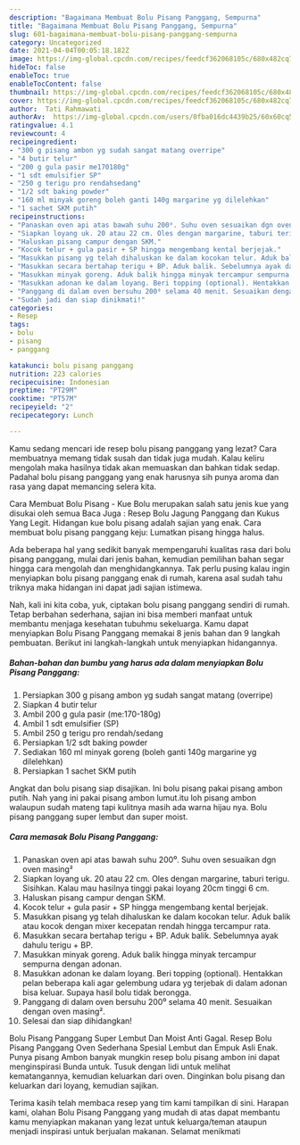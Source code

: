```yaml
---
description: "Bagaimana Membuat Bolu Pisang Panggang, Sempurna"
title: "Bagaimana Membuat Bolu Pisang Panggang, Sempurna"
slug: 601-bagaimana-membuat-bolu-pisang-panggang-sempurna
category: Uncategorized
date: 2021-04-04T00:05:18.182Z
image: https://img-global.cpcdn.com/recipes/feedcf362068105c/680x482cq70/bolu-pisang-panggang-foto-resep-utama.jpg
hideToc: false
enableToc: true
enableTocContent: false
thumbnail: https://img-global.cpcdn.com/recipes/feedcf362068105c/680x482cq70/bolu-pisang-panggang-foto-resep-utama.jpg
cover: https://img-global.cpcdn.com/recipes/feedcf362068105c/680x482cq70/bolu-pisang-panggang-foto-resep-utama.jpg
author:  Tati Rahmawati
authorAv:  https://img-global.cpcdn.com/users/0fba016dc4439b25/60x60cq50/avatar.jpg
ratingvalue: 4.1
reviewcount: 4
recipeingredient:
- "300 g pisang ambon yg sudah sangat matang overripe"
- "4 butir telur"
- "200 g gula pasir me170180g"
- "1 sdt emulsifier SP"
- "250 g terigu pro rendahsedang"
- "1/2 sdt baking powder"
- "160 ml minyak goreng boleh ganti 140g margarine yg dilelehkan"
- "1 sachet SKM putih"
recipeinstructions:
- "Panaskan oven api atas bawah suhu 200⁰. Suhu oven sesuaikan dgn oven masing²"
- "Siapkan loyang uk. 20 atau 22 cm. Oles dengan margarine, taburi terigu. Sisihkan. Kalau mau hasilnya tinggi pakai loyang 20cm tinggi 6 cm."
- "Haluskan pisang campur dengan SKM."
- "Kocok telur + gula pasir + SP hingga mengembang kental berjejak."
- "Masukkan pisang yg telah dihaluskan ke dalam kocokan telur. Aduk balik atau kocok dengan mixer kecepatan rendah hingga tercampur rata."
- "Masukkan secara bertahap terigu + BP. Aduk balik. Sebelumnya ayak dahulu terigu + BP."
- "Masukkan minyak goreng. Aduk balik hingga minyak tercampur sempurna dengan adonan."
- "Masukkan adonan ke dalam loyang. Beri topping (optional). Hentakkan pelan beberapa kali agar gelembung udara yg terjebak di dalam adonan bisa keluar. Supaya hasil bolu tidak berongga."
- "Panggang di dalam oven bersuhu 200⁰ selama 40 menit. Sesuaikan dengan oven masing²."
- "Sudah jadi dan siap dinikmati!"
categories:
- Resep
tags:
- bolu
- pisang
- panggang

katakunci: bolu pisang panggang 
nutrition: 223 calories
recipecuisine: Indonesian
preptime: "PT29M"
cooktime: "PT57M"
recipeyield: "2"
recipecategory: Lunch

---
```



Kamu sedang mencari ide resep bolu pisang panggang yang lezat? Cara membuatnya memang tidak susah dan tidak juga mudah. Kalau keliru mengolah maka hasilnya tidak akan memuaskan dan bahkan tidak sedap. Padahal bolu pisang panggang yang enak harusnya sih punya aroma dan rasa yang dapat memancing selera kita.


Cara Membuat Bolu Pisang - Kue Bolu merupakan salah satu jenis kue yang disukai oleh semua Baca Juga : Resep Bolu Jagung Panggang dan Kukus Yang Legit. Hidangan kue bolu pisang adalah sajian yang enak. Cara membuat bolu pisang panggang keju: Lumatkan pisang hingga halus.

Ada beberapa hal yang sedikit banyak mempengaruhi kualitas rasa dari bolu pisang panggang, mulai dari jenis bahan, kemudian pemilihan bahan segar hingga cara mengolah dan menghidangkannya. Tak perlu pusing kalau ingin menyiapkan bolu pisang panggang enak di rumah, karena asal sudah tahu triknya maka hidangan ini dapat jadi sajian istimewa.


Nah, kali ini kita coba, yuk, ciptakan bolu pisang panggang sendiri di rumah. Tetap berbahan sederhana, sajian ini bisa memberi manfaat untuk membantu menjaga kesehatan tubuhmu sekeluarga. Kamu dapat menyiapkan Bolu Pisang Panggang memakai 8 jenis bahan dan 9 langkah pembuatan. Berikut ini langkah-langkah untuk menyiapkan hidangannya.

<!--inarticleads1-->

##### Bahan-bahan dan bumbu yang harus ada dalam menyiapkan Bolu Pisang Panggang:

1. Persiapkan 300 g pisang ambon yg sudah sangat matang (overripe)
1. Siapkan 4 butir telur
1. Ambil 200 g gula pasir (me:170-180g)
1. Ambil 1 sdt emulsifier (SP)
1. Ambil 250 g terigu pro rendah/sedang
1. Persiapkan 1/2 sdt baking powder
1. Sediakan 160 ml minyak goreng (boleh ganti 140g margarine yg dilelehkan)
1. Persiapkan 1 sachet SKM putih


Angkat dan bolu pisang siap disajikan. Ini bolu pisang pakai pisang ambon putih. Nah yang ini pakai pisang ambon lumut.itu loh pisang ambon walaupun sudah mateng tapi kulitnya masih ada warna hijau nya. Bolu pisang panggang super lembut dan super moist. 

<!--inarticleads2-->

##### Cara memasak Bolu Pisang Panggang:

1. Panaskan oven api atas bawah suhu 200⁰. Suhu oven sesuaikan dgn oven masing²
1. Siapkan loyang uk. 20 atau 22 cm. Oles dengan margarine, taburi terigu. Sisihkan. Kalau mau hasilnya tinggi pakai loyang 20cm tinggi 6 cm.
1. Haluskan pisang campur dengan SKM.
1. Kocok telur + gula pasir + SP hingga mengembang kental berjejak.
1. Masukkan pisang yg telah dihaluskan ke dalam kocokan telur. Aduk balik atau kocok dengan mixer kecepatan rendah hingga tercampur rata.
1. Masukkan secara bertahap terigu + BP. Aduk balik. Sebelumnya ayak dahulu terigu + BP.
1. Masukkan minyak goreng. Aduk balik hingga minyak tercampur sempurna dengan adonan.
1. Masukkan adonan ke dalam loyang. Beri topping (optional). Hentakkan pelan beberapa kali agar gelembung udara yg terjebak di dalam adonan bisa keluar. Supaya hasil bolu tidak berongga.
1. Panggang di dalam oven bersuhu 200⁰ selama 40 menit. Sesuaikan dengan oven masing².
1. Selesai dan siap dihidangkan!

Bolu Pisang Panggang Super Lembut Dan Moist Anti Gagal. Resep Bolu Pisang Panggang Oven Sederhana Spesial Lembut dan Empuk Asli Enak. Punya pisang Ambon banyak mungkin resep bolu pisang ambon ini dapat menginspirasi Bunda untuk. Tusuk dengan lidi untuk melihat kematangannya, kemudian keluarkan dari oven. Dinginkan bolu pisang dan keluarkan dari loyang, kemudian sajikan. 

Terima kasih telah membaca resep yang tim kami tampilkan di sini. Harapan kami, olahan Bolu Pisang Panggang yang mudah di atas dapat membantu kamu menyiapkan makanan yang lezat untuk keluarga/teman ataupun menjadi inspirasi untuk berjualan makanan. Selamat menikmati
